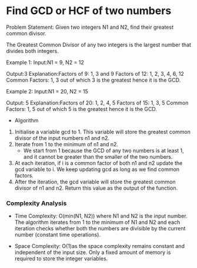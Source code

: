 # Find GCD or HCF of two numbers

Problem Statement: Given two integers N1 and N2, find their greatest common divisor.

The Greatest Common Divisor of any two integers is the largest number that divides both integers.

Example 1:
Input:N1 = 9, N2 = 12
                
Output:3
Explanation:Factors of 9: 1, 3 and 9
Factors of 12: 1, 2, 3, 4, 6, 12
Common Factors: 1, 3 out of which 3 is the greatest hence it is the GCD.

Example 2:
Input:N1 = 20, N2 = 15

Output: 5
Explanation:Factors of 20: 1, 2, 4, 5
Factors of 15: 1, 3, 5
Common Factors: 1, 5 out of which 5 is the greatest hence it is the GCD.

- Algorithm
1) Initialise a variable gcd to 1. This variable will store the greatest common divisor of the input numbers n1 and n2.
2) Iterate from 1 to the minimum of n1 and n2.
    - We start from 1 because the GCD of any two numbers is at least 1, and it cannot be greater than the smaller of the two numbers.
3) At each iteration, if i is a common factor of both n1 and n2 update the gcd variable to i. We keep updating gcd as long as we find common factors.
4) After the iteration, the gcd variable will store the greatest common divisor of n1 and n2. Return this value as the output of the function.

### Complexity Analysis
- Time Complexity: O(min(N1, N2)) where N1 and N2 is the input number. The algorithm iterates from 1 to the minimum of N1 and N2 and each iteration checks whether both the numbers are divisible by the current number (constant time operations).

- Space Complexity: O(1)as the space complexity remains constant and independent of the input size. Only a fixed amount of memory is required to store the integer variables.